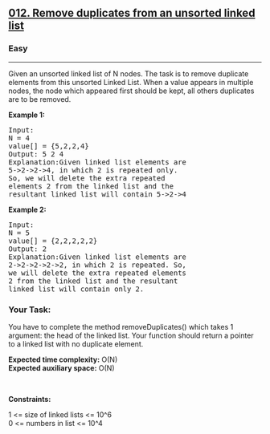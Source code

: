 <h2><a href="https://www.geeksforgeeks.org/problems/remove-duplicates-from-an-unsorted-linked-list/1">012. Remove duplicates from an unsorted linked list</a></h2><h3>Easy</h3><hr><p>Given an unsorted linked list of N nodes. The task is to remove duplicate elements from this unsorted Linked List. When a value appears in multiple nodes, the node which appeared first should be kept, all others duplicates are to be removed.</p>

<p><strong class="example">Example 1:</strong></p>
<pre>
Input:
N = 4
value[] = {5,2,2,4}
Output: 5 2 4
Explanation:Given linked list elements are
5->2->2->4, in which 2 is repeated only.
So, we will delete the extra repeated
elements 2 from the linked list and the
resultant linked list will contain 5->2->4
</pre>

<p><strong class="example">Example 2:</strong></p>
<pre>
Input:
N = 5
value[] = {2,2,2,2,2}
Output: 2
Explanation:Given linked list elements are
2->2->2->2->2, in which 2 is repeated. So,
we will delete the extra repeated elements
2 from the linked list and the resultant
linked list will contain only 2.
</pre>

<h3>Your Task:</h3>
<p>
You have to complete the method removeDuplicates() which takes 1 argument: the head of the linked list.  Your function should return a pointer to a linked list with no duplicate element.
</p>

<p><b>Expected time complexity:</b> O(N) </br>
<b>Expected auxiliary space:</b> O(N)</p>

<p>&nbsp;</p>
<p><strong>Constraints:</strong></p>
<p>1 <= size of linked lists <= 10^6 </br>
0 <= numbers in list <= 10^4</p>
